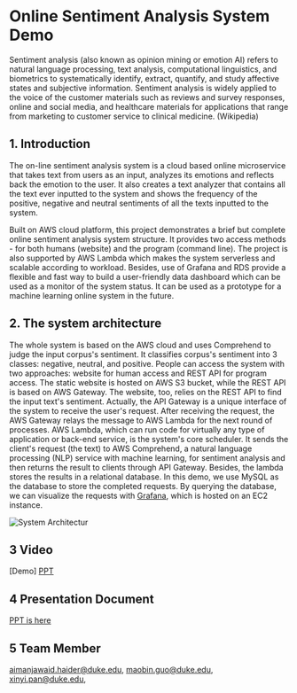 # Online Sentiment Analysis System Demo

Sentiment analysis (also known as opinion mining or emotion AI) refers to natural language processing, text analysis, computational linguistics, and biometrics to systematically identify, extract, quantify, and study affective states and subjective information. Sentiment analysis is widely applied to the voice of the customer materials such as reviews and survey responses, online and social media, and healthcare materials for applications that range from marketing to customer service to clinical medicine. (Wikipedia)

## 1. Introduction

The on-line sentiment analysis system is a cloud based online microservice that takes text from users as an input, analyzes its emotions and reflects back the emotion to the user.  It also creates a text analyzer that contains all the text ever inputted to the system and shows the frequency of the positive, negative and neutral sentiments of all the texts inputted to the system.

Built on AWS cloud platform, this project demonstrates a brief but complete online sentiment analysis system structure. It provides two access methods - for both humans (website) and the program (command line). The project is also supported by AWS Lambda  which makes the system  serverless and scalable according to workload. Besides, use of Grafana and RDS provide a flexible and fast way to build a user-friendly data dashboard which can be used as a monitor of the system status. It can be used as a prototype for a machine learning online system in the future. 


## 2. The system architecture 

The whole system is based on the AWS cloud and uses Comprehend to judge the input corpus's sentiment.  It classifies corpus's sentiment into 3 classes: negative, neutral, and positive. People can access the system with two approaches: website for human access and REST API for program access. The static website is hosted on AWS S3 bucket, while the REST API is based on AWS Gateway. The website, too, relies on the REST API to find the input text's sentiment. Actually, the API Gateway is a unique interface of the system to receive the user's request. After receiving the request, the AWS Gateway relays the message to AWS Lambda for the next round of processes. AWS Lambda, which can run code for virtually any type of application or back-end service, is the system's core scheduler. It sends the client's request (the text) to AWS Comprehend, a natural language processing (NLP) service with machine learning, for sentiment analysis and then returns the result to clients through API Gateway.  Besides, the lambda stores the results in a relational database. In this demo, we use MySQL as the database to store the completed requests. By querying the database, we can visualize the requests with [Grafana](https://grafana.com/grafana/), which is hosted on an EC2 instance.   

![System Architectur](https://github.com/gamecicn/OSAS_Demo/blob/main/image/architecture.png)


## 3 Video

[Demo]
[PPT](https://www.youtube.com/watch?v=8BWzlhqQAg0&feature=youtu.be)

## 4 Presentation Document

[PPT is here](https://github.com/gamecicn/OSAS_Demo/blob/main/doc/Sentiment%20Analyzer.pptx)


## 5 Team Member 

aimanjawaid.haider@duke.edu, maobin.guo@duke.edu,  xinyi.pan@duke.edu, 


